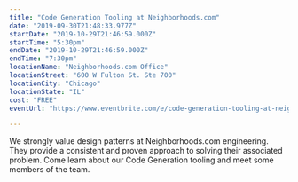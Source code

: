 ```yaml
---
title: "Code Generation Tooling at Neighborhoods.com"
date: "2019-09-30T21:48:33.977Z"
startDate: "2019-10-29T21:46:59.000Z"
startTime: "5:30pm"
endDate: "2019-10-29T21:46:59.000Z"
endTime: "7:30pm"
locationName: "Neighborhoods.com Office"
locationStreet: "600 W Fulton St. Ste 700"
locationCity: "Chicago"
locationState: "IL"
cost: "FREE"
eventUrl: "https://www.eventbrite.com/e/code-generation-tooling-at-neighborhoodscom-engineering-tickets-72171463791"

---
```


We strongly value design patterns at Neighborhoods.com engineering. They provide a consistent and proven approach to solving their associated problem. Come learn about our Code Generation tooling and meet some members of the team.

